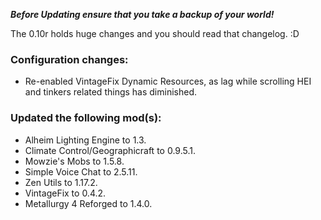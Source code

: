 ***Before Updating ensure that you take a backup of your world!***

The 0.10r holds huge changes and you should read that changelog. :D

### **__Configuration changes:__**
* Re-enabled VintageFix Dynamic Resources, as lag while scrolling HEI and tinkers related things has diminished.

### **__Updated the following mod(s):__**
* Alheim Lighting Engine to 1.3.
* Climate Control/Geographicraft to 0.9.5.1.
* Mowzie's Mobs to 1.5.8.
* Simple Voice Chat to 2.5.11.
* Zen Utils to 1.17.2.
* VintageFix to 0.4.2.
* Metallurgy 4 Reforged to 1.4.0.

